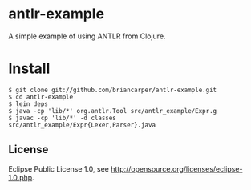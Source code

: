 # antlr-example

A simple example of using ANTLR from Clojure.

# Install

    $ git clone git://github.com/briancarper/antlr-example.git
    $ cd antlr-example
    $ lein deps
    $ java -cp 'lib/*' org.antlr.Tool src/antlr_example/Expr.g
    $ javac -cp 'lib/*' -d classes src/antlr_example/Expr{Lexer,Parser}.java

## License

Eclipse Public License 1.0, see http://opensource.org/licenses/eclipse-1.0.php.
